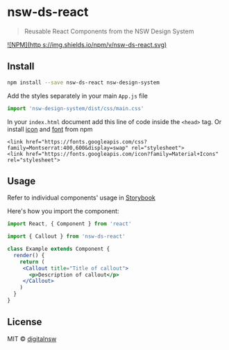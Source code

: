 # nsw-ds-react

> Reusable React Components from the NSW Design System

[![NPM](http s://img.shields.io/npm/v/nsw-ds-react.svg)](https://www.npmjs.com/package/nsw-ds-react)

## Install

```bash
npm install --save nsw-ds-react nsw-design-system
```

Add the styles separately in your main `App.js` file

```js
import 'nsw-design-system/dist/css/main.css'
```

In your `index.html` document add this line of code inside the `<head>` tag. Or install [icon](https://www.npmjs.com/package/material-design-icons-iconfont) and [font](https://www.npmjs.com/package/fontsource-montserrat) from npm
```
<link href="https://fonts.googleapis.com/css?family=Montserrat:400,600&display=swap" rel="stylesheet">
<link href="https://fonts.googleapis.com/icon?family=Material+Icons" rel="stylesheet">
```

## Usage

Refer to individual components' usage in [Storybook](https://digitalnsw.github.io/nsw-design-system-react)

Here's how you import the component:
```jsx
import React, { Component } from 'react'

import { Callout } from 'nsw-ds-react'

class Example extends Component {
  render() {
    return (
     <Callout title="Title of callout">
       <p>Description of callout</p>
     </Callout>
    )
  }
}
```

## License

MIT © [digitalnsw](https://github.com/digitalnsw)

